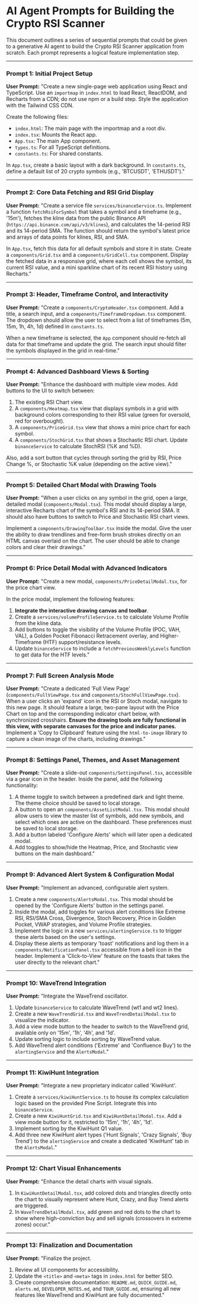 # AI Agent Prompts for Building the Crypto RSI Scanner

This document outlines a series of sequential prompts that could be given to a generative AI agent to build the Crypto RSI Scanner application from scratch. Each prompt represents a logical feature implementation step.

---

### Prompt 1: Initial Project Setup

**User Prompt:**
"Create a new single-page web application using React and TypeScript. Use an `importmap` in `index.html` to load React, ReactDOM, and Recharts from a CDN; do not use npm or a build step. Style the application with the Tailwind CSS CDN.

Create the following files:
- `index.html`: The main page with the importmap and a root div.
- `index.tsx`: Mounts the React app.
- `App.tsx`: The main App component.
- `types.ts`: For all TypeScript definitions.
- `constants.ts`: For shared constants.

In `App.tsx`, create a basic layout with a dark background. In `constants.ts`, define a default list of 20 crypto symbols (e.g., 'BTCUSDT', 'ETHUSDT')."

---

### Prompt 2: Core Data Fetching and RSI Grid Display

**User Prompt:**
"Create a service file `services/binanceService.ts`. Implement a function `fetchRsiForSymbol` that takes a symbol and a timeframe (e.g., '15m'), fetches the kline data from the public Binance API (`https://api.binance.com/api/v3/klines`), and calculates the 14-period RSI and its 14-period SMA. The function should return the symbol's latest price and arrays of data points for klines, RSI, and SMA.

In `App.tsx`, fetch this data for all default symbols and store it in state. Create a `components/Grid.tsx` and a `components/GridCell.tsx` component. Display the fetched data in a responsive grid, where each cell shows the symbol, its current RSI value, and a mini sparkline chart of its recent RSI history using Recharts."

---

### Prompt 3: Header, Timeframe Control, and Interactivity

**User Prompt:**
"Create a `components/CryptoHeader.tsx` component. Add a title, a search input, and a `components/TimeframeDropdown.tsx` component. The dropdown should allow the user to select from a list of timeframes (5m, 15m, 1h, 4h, 1d) defined in `constants.ts`.

When a new timeframe is selected, the `App` component should re-fetch all data for that timeframe and update the grid. The search input should filter the symbols displayed in the grid in real-time."

---

### Prompt 4: Advanced Dashboard Views & Sorting

**User Prompt:**
"Enhance the dashboard with multiple view modes. Add buttons to the UI to switch between:
1.  The existing RSI Chart view.
2.  A `components/Heatmap.tsx` view that displays symbols in a grid with background colors corresponding to their RSI value (green for oversold, red for overbought).
3.  A `components/PriceGrid.tsx` view that shows a mini price chart for each symbol.
4.  A `components/StochGrid.tsx` that shows a Stochastic RSI chart. Update `binanceService` to calculate StochRSI (%K and %D).

Also, add a sort button that cycles through sorting the grid by RSI, Price Change %, or Stochastic %K value (depending on the active view)."

---

### Prompt 5: Detailed Chart Modal with Drawing Tools

**User Prompt:**
"When a user clicks on any symbol in the grid, open a large, detailed modal (`components/Modal.tsx`). This modal should display a large, interactive Recharts chart of the symbol's RSI and its 14-period SMA. It should also have buttons to switch to Price and Stochastic RSI chart views.

Implement a `components/DrawingToolbar.tsx` inside the modal. Give the user the ability to draw trendlines and free-form brush strokes directly on an HTML canvas overlaid on the chart. The user should be able to change colors and clear their drawings."

---

### Prompt 6: Price Detail Modal with Advanced Indicators

**User Prompt:**
"Create a new modal, `components/PriceDetailModal.tsx`, for the price chart view.

In the price modal, implement the following features:
1.  **Integrate the interactive drawing canvas and toolbar**.
2.  Create a `services/volumeProfileService.ts` to calculate Volume Profile from the kline data.
3.  Add buttons to toggle the visibility of the Volume Profile (POC, VAH, VAL), a Golden Pocket Fibonacci Retracement overlay, and Higher-Timeframe (HTF) support/resistance levels.
4.  Update `binanceService` to include a `fetchPreviousWeeklyLevels` function to get data for the HTF levels."

---

### Prompt 7: Full Screen Analysis Mode

**User Prompt:**
"Create a dedicated 'Full View Page' (`components/FullViewPage.tsx` and `components/StochFullViewPage.tsx`). When a user clicks an 'expand' icon in the RSI or Stoch modal, navigate to this new page. It should feature a large, two-pane layout with the Price Chart on top and the corresponding indicator chart below, with synchronized crosshairs. **Ensure the drawing tools are fully functional in this view, with separate canvases for the price and indicator panes.** Implement a 'Copy to Clipboard' feature using the `html-to-image` library to capture a clean image of the charts, including drawings."

---

### Prompt 8: Settings Panel, Themes, and Asset Management

**User Prompt:**
"Create a slide-out `components/SettingsPanel.tsx`, accessible via a gear icon in the header. Inside the panel, add the following functionality:
1.  A theme toggle to switch between a predefined dark and light theme. The theme choice should be saved to local storage.
2.  A button to open an `components/AssetListModal.tsx`. This modal should allow users to view the master list of symbols, add new symbols, and select which ones are active on the dashboard. These preferences must be saved to local storage.
3.  Add a button labeled 'Configure Alerts' which will later open a dedicated modal.
4.  Add toggles to show/hide the Heatmap, Price, and Stochastic view buttons on the main dashboard."

---

### Prompt 9: Advanced Alert System & Configuration Modal

**User Prompt:**
"Implement an advanced, configurable alert system.
1.  Create a new `components/AlertsModal.tsx`. This modal should be opened by the 'Configure Alerts' button in the settings panel.
2.  Inside the modal, add toggles for various alert conditions like Extreme RSI, RSI/SMA Cross, Divergence, Stoch Recovery, Price in Golden Pocket, VWAP strategies, and Volume Profile strategies.
3.  Implement the logic in a new `services/alertingService.ts` to trigger these alerts based on the user's settings.
4.  Display these alerts as temporary 'toast' notifications and log them in a `components/NotificationPanel.tsx` accessible from a bell icon in the header. Implement a 'Click-to-View' feature on the toasts that takes the user directly to the relevant chart."

---

### Prompt 10: WaveTrend Integration

**User Prompt:**
"Integrate the WaveTrend oscillator.
1.  Update `binanceService` to calculate WaveTrend (wt1 and wt2 lines).
2.  Create a new `WaveTrendGrid.tsx` and `WaveTrendDetailModal.tsx` to visualize the indicator.
3.  Add a view mode button to the header to switch to the WaveTrend grid, available only on '15m', '1h', '4h', and '1d'.
4.  Update sorting logic to include sorting by WaveTrend value.
5.  Add WaveTrend alert conditions ('Extreme' and 'Confluence Buy') to the `alertingService` and the `AlertsModal`."

---

### Prompt 11: KiwiHunt Integration

**User Prompt:**
"Integrate a new proprietary indicator called 'KiwiHunt'.
1.  Create a `services/kiwiHuntService.ts` to house its complex calculation logic based on the provided Pine Script. Integrate this into `binanceService`.
2.  Create a new `KiwiHuntGrid.tsx` and `KiwiHuntDetailModal.tsx`. Add a view mode button for it, restricted to '15m', '1h', '4h', '1d'.
3.  Implement sorting by the KiwiHunt Q1 value.
4.  Add three new KiwiHunt alert types ('Hunt Signals', 'Crazy Signals', 'Buy Trend') to the `alertingService` and create a dedicated 'KiwiHunt' tab in the `AlertsModal`."

---

### Prompt 12: Chart Visual Enhancements

**User Prompt:**
"Enhance the detail charts with visual signals.
1.  In `KiwiHuntDetailModal.tsx`, add colored dots and triangles directly onto the chart to visually represent where Hunt, Crazy, and Buy Trend alerts are triggered.
2.  In `WaveTrendDetailModal.tsx`, add green and red dots to the chart to show where high-conviction buy and sell signals (crossovers in extreme zones) occur."

---

### Prompt 13: Finalization and Documentation

**User Prompt:**
"Finalize the project.
1.  Review all UI components for accessibility.
2.  Update the `<title>` and `<meta>` tags in `index.html` for better SEO.
3.  Create comprehensive documentation: `README.md`, `QUICK_GUIDE.md`, `alerts.md`, `DEVELOPER_NOTES.md`, and `TOUR_GUIDE.md`, ensuring all new features like WaveTrend and KiwiHunt are fully documented."